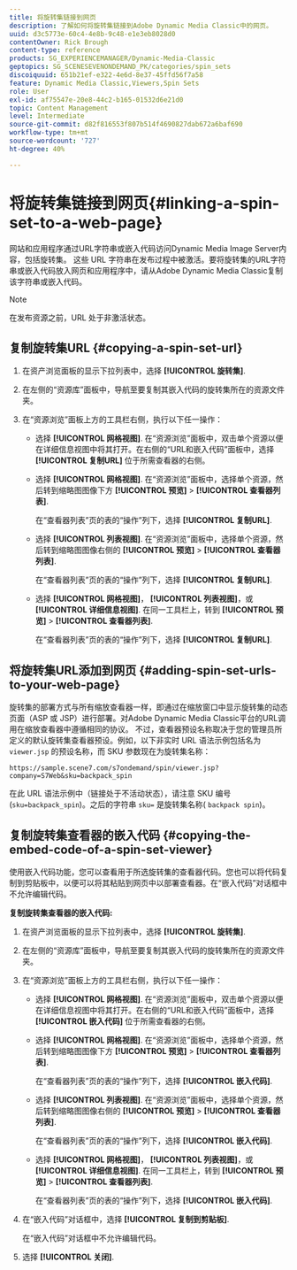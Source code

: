 ```yaml
---
title: 将旋转集链接到网页
description: 了解如何将旋转集链接到Adobe Dynamic Media Classic中的网页。
uuid: d3c5773e-60c4-4e8b-9c48-e1e3eb8028d0
contentOwner: Rick Brough
content-type: reference
products: SG_EXPERIENCEMANAGER/Dynamic-Media-Classic
geptopics: SG_SCENESEVENONDEMAND_PK/categories/spin_sets
discoiquuid: 651b21ef-e322-4e6d-8e37-45ffd56f7a58
feature: Dynamic Media Classic,Viewers,Spin Sets
role: User
exl-id: af75547e-20e8-44c2-b165-01532d6e21d0
topic: Content Management
level: Intermediate
source-git-commit: d82f816553f807b514f4690827dab672a6baf690
workflow-type: tm+mt
source-wordcount: '727'
ht-degree: 40%

---
```


# 将旋转集链接到网页{#linking-a-spin-set-to-a-web-page}

网站和应用程序通过URL字符串或嵌入代码访问Dynamic Media Image Server内容，包括旋转集。 这些 URL 字符串在发布过程中被激活。要将旋转集的URL字符串或嵌入代码放入网页和应用程序中，请从Adobe Dynamic Media Classic复制该字符串或嵌入代码。

>[!NOTE]
>
>在发布资源之前，URL 处于非激活状态。

## 复制旋转集URL {#copying-a-spin-set-url}

1. 在资产浏览面板的显示下拉列表中，选择 **[!UICONTROL 旋转集]**.
1. 在左侧的“资源库”面板中，导航至要复制其嵌入代码的旋转集所在的资源文件夹。
1. 在“资源浏览”面板上方的工具栏右侧，执行以下任一操作：

   * 选择 **[!UICONTROL 网格视图]**. 在“资源浏览”面板中，双击单个资源以便在详细信息视图中将其打开。在右侧的“URL和嵌入代码”面板中，选择 **[!UICONTROL 复制URL]** 位于所需查看器的右侧。
   * 选择 **[!UICONTROL 网格视图]**. 在“资源浏览”面板中，选择单个资源，然后转到缩略图图像下方 **[!UICONTROL 预览]** > **[!UICONTROL 查看器列表]**.

     在“查看器列表”页的表的“操作”列下，选择 **[!UICONTROL 复制URL]**.

   * 选择 **[!UICONTROL 列表视图]**. 在“资源浏览”面板中，选择单个资源，然后转到缩略图图像右侧的 **[!UICONTROL 预览]** > **[!UICONTROL 查看器列表]**.

     在“查看器列表”页的表的“操作”列下，选择 **[!UICONTROL 复制URL]**.

   * 选择 **[!UICONTROL 网格视图]**， **[!UICONTROL 列表视图]**，或 **[!UICONTROL 详细信息视图]**. 在同一工具栏上，转到 **[!UICONTROL 预览]** > **[!UICONTROL 查看器列表]**.

     在“查看器列表”页的表的“操作”列下，选择 **[!UICONTROL 复制URL]**.

## 将旋转集URL添加到网页 {#adding-spin-set-urls-to-your-web-page}

旋转集的部署方式与所有缩放查看器一样，即通过在缩放窗口中显示旋转集的动态页面（ASP 或 JSP）进行部署。对Adobe Dynamic Media Classic平台的URL调用在缩放查看器中遵循相同的协议。 不过，查看器预设名称取决于您的管理员所定义的默认旋转集查看器预设。例如，以下非实时 URL 语法示例包括名为 `viewer.jsp` 的预设名称，而 SKU 参数现在为旋转集名称：

```as3
https://sample.scene7.com/s7ondemand/spin/viewer.jsp?company=S7Web&sku=backpack_spin
```

在此 URL 语法示例中（链接处于不活动状态），请注意 SKU 编号 (`sku=backpack_spin`)。之后的字符串 `sku=` 是旋转集名称( `backpack spin`)。

## 复制旋转集查看器的嵌入代码 {#copying-the-embed-code-of-a-spin-set-viewer}

使用嵌入代码功能，您可以查看用于所选旋转集的查看器代码。您也可以将代码复制到剪贴板中，以便可以将其粘贴到网页中以部署查看器。在“嵌入代码”对话框中不允许编辑代码。

**复制旋转集查看器的嵌入代码:**

1. 在资产浏览面板的显示下拉列表中，选择 **[!UICONTROL 旋转集]**.
1. 在左侧的“资源库”面板中，导航至要复制其嵌入代码的旋转集所在的资源文件夹。
1. 在“资源浏览”面板上方的工具栏右侧，执行以下任一操作：

   * 选择 **[!UICONTROL 网格视图]**. 在“资源浏览”面板中，双击单个资源以便在详细信息视图中将其打开。在右侧的“URL和嵌入代码”面板中，选择 **[!UICONTROL 嵌入代码]** 位于所需查看器的右侧。
   * 选择 **[!UICONTROL 网格视图]**. 在“资源浏览”面板中，选择单个资源，然后转到缩略图图像下方 **[!UICONTROL 预览]** > **[!UICONTROL 查看器列表]**.

     在“查看器列表”页的表的“操作”列下，选择 **[!UICONTROL 嵌入代码]**.

   * 选择 **[!UICONTROL 列表视图]**. 在“资源浏览”面板中，选择单个资源，然后转到缩略图图像右侧的 **[!UICONTROL 预览]** > **[!UICONTROL 查看器列表]**.

     在“查看器列表”页的表的“操作”列下，选择 **[!UICONTROL 嵌入代码]**.

   * 选择 **[!UICONTROL 网格视图]**， **[!UICONTROL 列表视图]**，或 **[!UICONTROL 详细信息视图]**. 在同一工具栏上，转到 **[!UICONTROL 预览]** > **[!UICONTROL 查看器列表]**.

     在“查看器列表”页的表的“操作”列下，选择 **[!UICONTROL 嵌入代码]**.

1. 在“嵌入代码”对话框中，选择 **[!UICONTROL 复制到剪贴板]**.

   在“嵌入代码”对话框中不允许编辑代码。

1. 选择 **[!UICONTROL 关闭]**.
